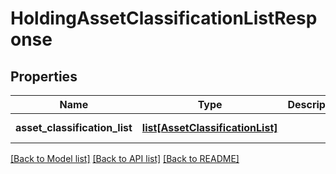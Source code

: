 # HoldingAssetClassificationListResponse


## Properties
Name | Type | Description | Notes
------------ | ------------- | ------------- | -------------
**asset_classification_list** | [**list[AssetClassificationList]**](AssetClassificationList.md) |  | [optional] [readonly] 

[[Back to Model list]](../README.md#documentation-for-models) [[Back to API list]](../README.md#documentation-for-api-endpoints) [[Back to README]](../README.md)


